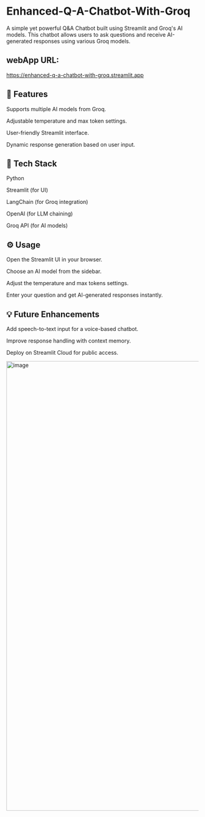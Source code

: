 # Enhanced-Q-A-Chatbot-With-Groq

A simple yet powerful Q&A Chatbot built using Streamlit and Groq's AI models. This chatbot allows users to ask questions and receive AI-generated responses using various Groq models.

## webApp URL:
https://enhanced-q-a-chatbot-with-groq.streamlit.app


## 🚀 Features

Supports multiple AI models from Groq.

Adjustable temperature and max token settings.

User-friendly Streamlit interface.

Dynamic response generation based on user input.

## 📌 Tech Stack

Python

Streamlit (for UI)

LangChain (for Groq integration)

OpenAI (for LLM chaining)

Groq API (for AI models)

## ⚙️ Usage

Open the Streamlit UI in your browser.

Choose an AI model from the sidebar.

Adjust the temperature and max tokens settings.

Enter your question and get AI-generated responses instantly.

## 💡 Future Enhancements

Add speech-to-text input for a voice-based chatbot.

Improve response handling with context memory.

Deploy on Streamlit Cloud for public access.

<img width="1178" alt="image" src="https://github.com/user-attachments/assets/fb8e44ae-d008-476b-98a6-ce97a4e81471" />

